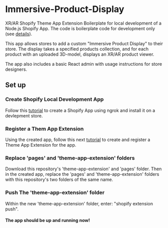 # Immersive-Product-Display
XR/AR Shopify Theme App Extension Boilerplate for local development of a Node.js Shopify App. The code is boilerplate code for development only (see [details](https://github.com/Shopify/shopify-node-api/blob/main/docs/issues.md)).

This app allows stores to add a custom "Immersive Product Display" to their store. The display takes a specified products collection, and for each product with an uploaded 3D-model, displays an XR/AR product viewer. 

The app also includes a basic React admin with usage instructions for store designers.

## Set up

### Create Shopify Local Development App
Follow this [tutorial](https://shopify.dev/apps/getting-started/create#step-4-install-your-app-on-your-development-store) to create a Shopify App using ngrok and install it on a devlepment store.

### Register a Them App Extension
Using the created app, follow this next [tutorial](https://shopify.dev/apps/online-store/theme-app-extensions/getting-started#scaffold-and-register-a-theme-app-extension) to create and register a Theme App Extension for the app.

### Replace 'pages' and 'theme-app-extension' folders
Download this repository's 'theme-app-extension' and 'pages' folder. Then in the created app, replace the 'pages' and 'theme-app-extension' folders with this repository's two folders of the same name. 

### Push The 'theme-app-extension' folder
Within the new 'theme-app-extension' folder, enter: "shopify extension push".

#### The app should be up and running now!
